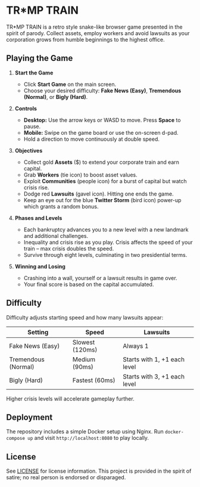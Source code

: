 # TR*MP TRAIN

TR*MP TRAIN is a retro style snake-like browser game presented in the spirit of parody. Collect assets, employ workers and avoid lawsuits as your corporation grows from humble beginnings to the highest office.

## Playing the Game

1. **Start the Game**
   - Click **Start Game** on the main screen.
   - Choose your desired difficulty: **Fake News (Easy)**, **Tremendous (Normal)**, or **Bigly (Hard)**.

2. **Controls**
   - **Desktop:** Use the arrow keys or WASD to move. Press **Space** to pause.
   - **Mobile:** Swipe on the game board or use the on-screen d-pad.
   - Hold a direction to move continuously at double speed.

3. **Objectives**
   - Collect gold **Assets** ($) to extend your corporate train and earn capital.
   - Grab **Workers** (tie icon) to boost asset values.
   - Exploit **Communities** (people icon) for a burst of capital but watch crisis rise.
   - Dodge red **Lawsuits** (gavel icon). Hitting one ends the game.
   - Keep an eye out for the blue **Twitter Storm** (bird icon) power-up which grants a random bonus.

4. **Phases and Levels**
   - Each bankruptcy advances you to a new level with a new landmark and additional challenges.
   - Inequality and crisis rise as you play. Crisis affects the speed of your train – max crisis doubles the speed.
   - Survive through eight levels, culminating in two presidential terms.

5. **Winning and Losing**
   - Crashing into a wall, yourself or a lawsuit results in game over.
   - Your final score is based on the capital accumulated.

## Difficulty

Difficulty adjusts starting speed and how many lawsuits appear:

| Setting | Speed | Lawsuits |
|---------|-------|---------|
| Fake News (Easy) | Slowest (120ms) | Always 1 |
| Tremendous (Normal) | Medium (90ms) | Starts with 1, +1 each level |
| Bigly (Hard) | Fastest (60ms) | Starts with 3, +1 each level |

Higher crisis levels will accelerate gameplay further.

## Deployment

The repository includes a simple Docker setup using Nginx. Run `docker-compose up` and visit `http://localhost:8080` to play locally.

## License

See [LICENSE](LICENSE) for license information. This project is provided in the spirit of satire; no real person is endorsed or disparaged.